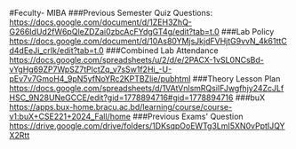 #Feculty- MIBA
###Previous Semester Quiz Questions:	https://docs.google.com/document/d/1ZEH3ZhQ-G266IdUd2fW6pQleZDZai0zbcAcFYdgGT4g/edit?tab=t.0
###Lab Policy	https://docs.google.com/document/d/10As80YMjsJkjdFVHjtG9vvN_4k61ttCd4dEeJi_crIk/edit?tab=t.0
###Combined Lab Attendance	https://docs.google.com/spreadsheets/u/2/d/e/2PACX-1vSL0NCsBd-vYgHg69ZP7WpSZ7tPlctZq_v7sSw1f2Hi_-U-pEv7v7GmoH4_9pN5yfNoYRc2KPTBZlie/pubhtml
###Theory Lesson Plan	https://docs.google.com/spreadsheets/d/1VAtVnlsmRQsiIFJwgfhjy24ZcJLfHSC_9N28UNeGCCE/edit?gid=1778894716#gid=1778894716
###buX	https://apps.bux-home.bracu.ac.bd/learning/course/course-v1:buX+CSE221+2024_Fall/home
###Previous Exams' Question	https://drive.google.com/drive/folders/1DKsqpOoEWTg3LmI5XN0vPptIJQYX2Rtt
